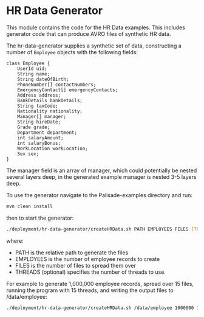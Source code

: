 <!--
Copyright 2018-2021 Crown Copyright

Licensed under the Apache License, Version 2.0 (the "License");
you may not use this file except in compliance with the License.
You may obtain a copy of the License at

    http://www.apache.org/licenses/LICENSE-2.0

Unless required by applicable law or agreed to in writing, software
distributed under the License is distributed on an "AS IS" BASIS,
WITHOUT WARRANTIES OR CONDITIONS OF ANY KIND, either express or implied.
See the License for the specific language governing permissions and
limitations under the License.
-->
 
# HR Data Generator

This module contains the code for the HR Data examples. This includes generator code that can produce AVRO files of
synthetic HR data.

The hr-data-generator supplies a synthetic set of data, constructing a number of `Employee` objects with the following fields:
```
class Employee {
    UserId uid;
    String name;
    String dateOfBirth;
    PhoneNumber[] contactNumbers;
    EmergencyContact[] emergencyContacts;
    Address address;
    BankDetails bankDetails;
    String taxCode;
    Nationality nationality;
    Manager[] manager;
    String hireDate;
    Grade grade;
    Department department;
    int salaryAmount;
    int salaryBonus;
    WorkLocation workLocation;
    Sex sex;
}
```
The manager field is an array of manager, which could potentially be nested several layers deep, in the generated example manager is nested 3-5 layers deep.

To use the generator navigate to the Palisade-examples directory and run:

```bash
mvn clean install
```

then to start the generator:

```bash
./deployment/hr-data-generator/createHRData.sh PATH EMPLOYEES FILES [THREADS]
```
where:
- PATH is the relative path to generate the files
- EMPLOYEES is the number of employee records to create
- FILES is the number of files to spread them over
- THREADS (optional) specifies the number of threads to use.

For example to generate 1,000,000 employee records, spread over 15 files, running the program with 15 threads, and writing the output files to /data/employee:

```bash
./deployment/hr-data-generator/createHRData.sh /data/employee 1000000 15 15
```
